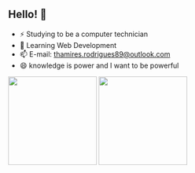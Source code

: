 ## Hello! 👋

- ⚡ Studying to be a computer technician
- 🌱 Learning Web Development
- 📫 E-mail: thamires.rodrigues89@outlook.com
- 😄 knowledge is power and I want to be powerful

<div>
  <img height="180" src="https://github-readme-stats.vercel.app/api?username=thamires-rodrigues&show_icons=true&theme=radical"/>
  <img height="180" src="https://github-readme-stats.vercel.app/api/top-langs/?username=thamires-rodrigues&layout=compact"/>
</div>

